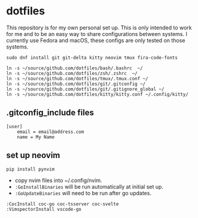 # dotfiles  
This repository is for my own personal set up. This is only intended to work for me and to be an easy way to share configurations between systems. I currently use Fedora and macOS, these configs are only tested on those systems.  

```  
sudo dnf install git git-delta kitty neovim tmux fira-code-fonts   

ln -s ~/source/github.com/dotfiles/bash/.bashrc  ~/  
ln -s ~/source/github.com/dotfiles/zsh/.zshrc  ~/  
ln -s ~/source/github.com/dotfiles/tmux/.tmux.conf ~/  
ln -s ~/source/github.com/dotfiles/git/.gitconfig ~/  
ln -s ~/source/github.com/dotfiles/git/.gitignore_global ~/  
ln -s ~/source/github.com/dotfiles/kitty/kitty.conf ~/.config/kitty/  
```  
  
## .gitconfig_include files  
```  
[user]  
    email = email@address.com  
    name = My Name  
```  
  
## set up neovim  
```  
pip install pynvim  
```  
- copy nvim files into ~/.config/nvim.  
- `:GoInstallBinaries` will be run automatically at initial set up.  
- `:GoUpdateBinaries` will need to be run after go updates.  
```  
:CocInstall coc-go coc-tsserver coc-svelte  
:VimspectorInstall vscode-go  
```  

